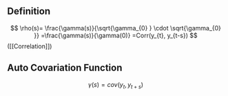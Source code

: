 ## Definition
$$
\rho(s)= \frac{\gamma(s)}{\sqrt{\gamma_{0}  } \cdot \sqrt{\gamma_{0}  }} =\frac{\gamma(s)}{\gamma(0)}  =Corr(y_{t}, y_{t-s})
$$
([[Correlation]])
## Auto Covariation Function

$$
\gamma(s) = cov(y_{t},y_{t+s}) 
$$

